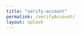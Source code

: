 ```yaml
---
title: "verify-account"
permalink: /verifyAccount/
layout: splash
---
```


<script>
  // Netlify identity
  let usernameSpan;

  netlifyIdentity.on('login', user => {
    usernameSpan = document.getElementById('username').textContent;
    sendData();
  });

  async function sendData() {
    try {
      const response = await fetch("/.netlify/functions/verificar-sesion", {
        method: "POST",
        body: JSON.stringify({ message: usernameSpan }),
        headers: {
          "Content-Type": "application/json"
        }
      });

      if (response.ok) {
        const responseData = await response.json();
        console.log("Response from server:", responseData);
      } else {
        console.error("Failed to send data to server.");
      }
    } catch (error) {
      console.error("Error:", error);
    }
  }
</script>
